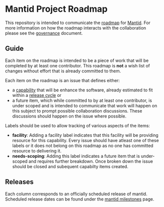 # Mantid Project Roadmap

This repository is intended to communicate the [roadmap](https://github.com/mantidproject/projects/1)
for [Mantid](https://github.com/mantidproject/mantid).
For more information on how the roadmap interacts with the collaboration please see the
[governance](https:/github.com/mantidproject/governance/blob/main/governance.md) document.

## Guide

Each item on the roadmap is intended to be a piece of work that will be completed by at least one contributor.
This roadmap is **not** a wish list of changes without effort that is already committed to them.

Each item on the roadmap is an issue that defines either:

* a [capability](https://raw.githubusercontent.com/mantidproject/roadmap/main/.github/ISSUE_TEMPLATE.md)
  that will be enhance the software, already estimated to fit within a [release cycle](#releases) or
* a future item, which while committed to by at least one contributor, is under scoped and is intended
  to communicate that work will happen on this subject to prompt possible collaboration discussions.
  These discussions should happen on the issue where possible.

Labels should be used to allow tracking of various aspects of the items: 

* **facility**: Adding a facility label indicates that this facility will be providing resource for this capability.
                Every issue should have atleast one of these labels or it does not belong on this roadmap as
                no one has committed resource to delivering it.
* **needs-scoping**: Adding this label indicates a future item that is under-scoped and requires further breakdown.
                     Once broken down the issue should be closed and subequent capabilty items created.

## Releases

Each column corresponds to an officially scheduled release of mantid.
Scheduled release dates can be found under the
[mantid milestones](http://github.com/mantidproject/mantid/milestones) page.
